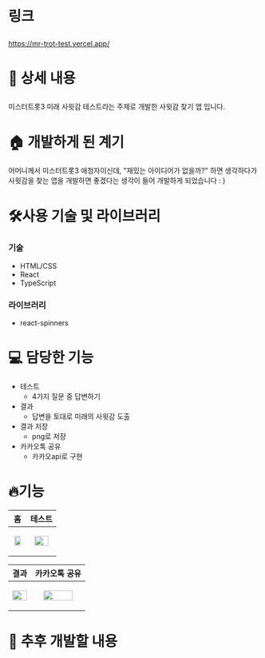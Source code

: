 # <p> 링크</p>
https://mr-trot-test.vercel.app/

# <p>📖 상세 내용</p>

<aside>
  미스터트롯3 미래 사윗감 테스트라는 주제로 개발한 사윗감 찾기 앱 입니다.
</aside>

# 🏠 개발하게 된 계기

<aside>
어머니께서 미스터트롯3 애청자이신데, "재밌는 아이디어가 없을까?" 하면 생각하다가 사윗감을 찾는 앱을 개발하면 좋겠다는 생각이 들어 개발하게 되었습니다 : )
</aside>

# 🛠️사용 기술 및 라이브러리
<h3>기술</h3>
<ul>
  <li>HTML/CSS</li>
  <li>React</li>
  <li>TypeScript</li>
</ul>
<h3>라이브러리</h3>
<ul>
  <li>react-spinners</li>
</ul>


# 💻 담당한 기능
- 테스트
    - 4가지 질문 중 답변하기
- 결과
    - 답변을 토대로 미래의 사윗감 도출
- 결과 저장
    - png로 저장
- 카카오톡 공유
  - 카카오api로 구현
# 🔥기능
| 홈 | 테스트 |
|---|---|
| <p align="center"><img src="https://github.com/user-attachments/assets/1d5b0334-dc96-4ec9-950c-f50e731e8979" width="80%"/></p> | <p align="center"><img src="https://github.com/user-attachments/assets/afc5660b-45a9-403d-b8b3-15d586e74eb8" width="80%" /></p> |

| 결과 | 카카오톡 공유 |
|---|---|
| <p align="center"><img src="https://github.com/user-attachments/assets/a204c311-9ac2-4396-bb72-386bce5f7816" width="100%"/></p> | <p align="center"><img src="https://github.com/user-attachments/assets/a4f8222f-4b56-40f2-ba9c-f9df8ed6ae7c" width="80%" /></p> |


# 🌱 추후 개발할 내용
